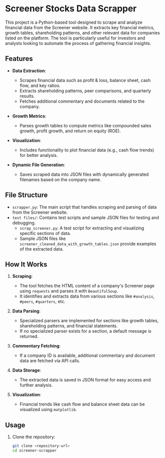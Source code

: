 # Screener Stocks Data Scrapper

This project is a Python-based tool designed to scrape and analyze financial data from the Screener website. It extracts key financial metrics, growth tables, shareholding patterns, and other relevant data for companies listed on the platform. The tool is particularly useful for investors and analysts looking to automate the process of gathering financial insights.

## Features

- **Data Extraction**:
  - Scrapes financial data such as profit & loss, balance sheet, cash flow, and key ratios.
  - Extracts shareholding patterns, peer comparisons, and quarterly results.
  - Fetches additional commentary and documents related to the company.

- **Growth Metrics**:
  - Parses growth tables to compute metrics like compounded sales growth, profit growth, and return on equity (ROE).

- **Visualization**:
  - Includes functionality to plot financial data (e.g., cash flow trends) for better analysis.

- **Dynamic File Generation**:
  - Saves scraped data into JSON files with dynamically generated filenames based on the company name.

## File Structure

- `scrapper.py`: The main script that handles scraping and parsing of data from the Screener website.
- `test files/`: Contains test scripts and sample JSON files for testing and debugging.
  - `scrap_screener.py`: A test script for extracting and visualizing specific sections of data.
  - Sample JSON files like `screener_cleaned_data_with_growth_tables.json` provide examples of the extracted data.

## How It Works

1. **Scraping**:
   - The tool fetches the HTML content of a company's Screener page using `requests` and parses it with `BeautifulSoup`.
   - It identifies and extracts data from various sections like `#analysis`, `#peers`, `#quarters`, etc.

2. **Data Parsing**:
   - Specialized parsers are implemented for sections like growth tables, shareholding patterns, and financial statements.
   - If no specialized parser exists for a section, a default message is returned.

3. **Commentary Fetching**:
   - If a company ID is available, additional commentary and document data are fetched via API calls.

4. **Data Storage**:
   - The extracted data is saved in JSON format for easy access and further analysis.

5. **Visualization**:
   - Financial trends like cash flow and balance sheet data can be visualized using `matplotlib`.

## Usage

1. Clone the repository:
   ```bash
   git clone <repository-url>
   cd screener-scrapper